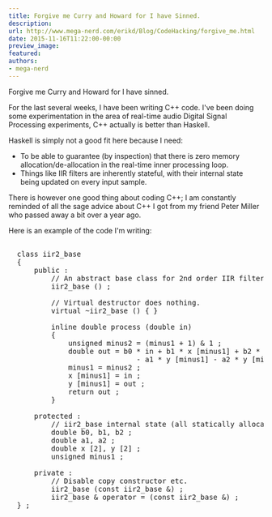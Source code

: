 ```yaml
---
title: Forgive me Curry and Howard for I have Sinned.
description:
url: http://www.mega-nerd.com/erikd/Blog/CodeHacking/forgive_me.html
date: 2015-11-16T11:22:00-00:00
preview_image:
featured:
authors:
- mega-nerd
---
```




<p>
Forgive me Curry and Howard for I have sinned.
</p>

<p>
For the last several weeks, I have been writing C++ code.
I've been doing some experimentation in the area of real-time audio Digital
Signal Processing experiments, C++ actually is better than Haskell.
</p>

<p>
Haskell is simply not a good fit here because I need:
</p>

<ul>
<li> To be able to guarantee (by inspection) that there is zero memory
	allocation/de-allocation in the real-time inner processing loop. </li>
<li> Things like IIR filters are inherently stateful, with their internal state
	being updated on every input sample.</li>
</ul>

<p>
There is however one good thing about coding C++; I am constantly reminded of
all the sage advice about C++ I got from my friend Peter Miller who passed
away a bit over a year ago.
</p>

<p>
Here is an example of the code I'm writing:
</p>

<pre class="code">

  class iir2_base
  {
      public :
          // An abstract base class for 2nd order IIR filters.
          iir2_base () ;

          // Virtual destructor does nothing.
          virtual ~iir2_base () { }

          inline double process (double in)
          {
              unsigned minus2 = (minus1 + 1) &amp; 1 ;
              double out = b0 * in + b1 * x [minus1] + b2 * x [minus2]
                              - a1 * y [minus1] - a2 * y [minus2] ;
              minus1 = minus2 ;
              x [minus1] = in ;
              y [minus1] = out ;
              return out ;
          }

      protected :
          // iir2_base internal state (all statically allocated).
          double b0, b1, b2 ;
          double a1, a2 ;
          double x [2], y [2] ;
          unsigned minus1 ;

      private :
          // Disable copy constructor etc.
          iir2_base (const iir2_base &amp;) ;
          iir2_base &amp; operator = (const iir2_base &amp;) ;
  } ;

</pre>


